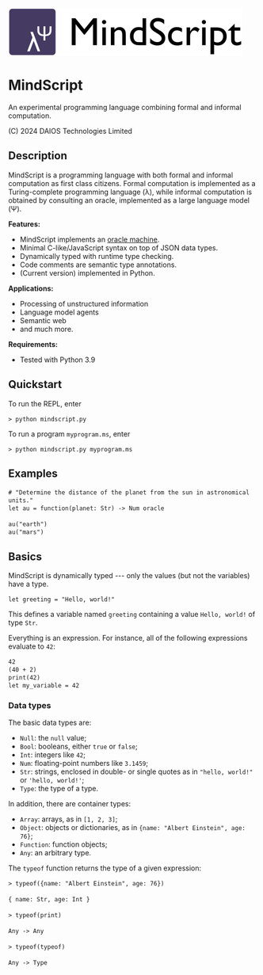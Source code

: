 ![mindscript](media/mindscript.png)

# MindScript

An experimental programming language combining formal and informal computation.

(C) 2024 DAIOS Technologies Limited

## Description

MindScript is a programming language with both formal and informal
computation as first class citizens. Formal computation is implemented as
a Turing-complete programming language (&lambda;), while informal computation is 
obtained by consulting an oracle, implemented as a large language model (&Psi;).

**Features:**

- MindScript implements an [oracle machine](https://en.wikipedia.org/wiki/Oracle_machine).
- Minimal C-like/JavaScript syntax on top of JSON data types.
- Dynamically typed with runtime type checking.
- Code comments are semantic type annotations.
- (Current version) implemented in Python.


**Applications:**

- Processing of unstructured information
- Language model agents
- Semantic web
- and much more.

**Requirements:**

- Tested with Python 3.9

## Quickstart

To run the REPL, enter
```
> python mindscript.py
```

To run a program `myprogram.ms`, enter
```
> python mindscript.py myprogram.ms
```

## Examples

```
# "Determine the distance of the planet from the sun in astronomical units."
let au = function(planet: Str) -> Num oracle

au("earth") 
au("mars")
```

## Basics

MindScript is dynamically typed --- only the values (but not the variables)
have a type. 

```
let greeting = "Hello, world!"

```

This defines a variable named `greeting` containing a value `Hello, world!` of type `Str`.

Everything is an expression. For instance, all of the following expressions evaluate
to `42`:

```
42
(40 + 2)
print(42)
let my_variable = 42
```

### Data types

The basic data types are:
- `Null`: the `null` value;
- `Bool`: booleans, either `true` or `false`;
- `Int`: integers like `42`;
- `Num`: floating-point numbers like `3.1459`;
- `Str`: strings, enclosed in double- or single quotes as in `"hello, world!"` or `'hello, world!'`;
- `Type`: the type of a type.

In addition, there are container types:
- `Array`: arrays, as in `[1, 2, 3]`;
- `Object`: objects or dictionaries, as in `{name: "Albert Einstein", age: 76}`;
- `Function`: function objects;
- `Any`: an arbitrary type.

The `typeof` function returns the type of a given expression:

```
> typeof({name: "Albert Einstein", age: 76})

{ name: Str, age: Int }

> typeof(print)

Any -> Any

> typeof(typeof)

Any -> Type
```


